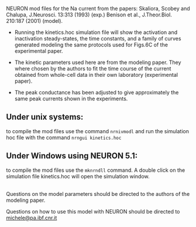NEURON mod files for the Na current from the papers:
Skaliora, Scobey and Chalupa, J.Neurosci. 13:313 (1993) (exp.)
Benison et al., J.Theor.Biol. 210:187 (2001) (model).

- Running the kinetics.hoc simulation file will show 
the activation and inactivation steady-states, the time constants, 
and a family of curves generated modeling the same protocols 
used for Figs.6C of the experimental paper.

- The kinetic parameters used here are from the modeling paper.
They where chosen by the authors to fit the time course 
of the current obtained from whole-cell data in their own 
laboratory (experimental paper).

- The peak conductance has been adjusted to give approximately the
same peak currents shown in the experiments.
 
## Under unix systems:
to compile the mod files use the command 
``` nrnivmodl ```
and run the simulation hoc file with the command 
``` nrngui kinetics.hoc ```

## Under Windows using NEURON 5.1:
to compile the mod files use the ``` mknrndll ``` command.
A double click on the simulation file
kinetics.hoc
will open the simulation window.

\
Questions on the model parameters should be directed to the 
authors of the modeling paper.

Questions on how to use this model with NEURON
should be directed to michele@pa.ibf.cnr.it
